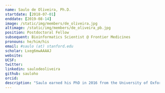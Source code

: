 ```yaml
---
name: Saulo de Oliveira, Ph.D.
startdate: [2018-07-01]
enddate: [2019-08-14]
image: /static/img/members/de_oliveira.jpg
altimage: /static/img/members/de_oliveira_pb.jpg
position: Postdoctoral Fellow
subsequent: Bioinformatics Scientist @ Frontier Medicines
pronouns: he/him/his
email: #saulo (at) stanford.edu
scholar: Lxeg6mwAAAAJ
website:
UCSF:
twitter:
linkedin: saulodeoliveira
github: sauloho
orcid:
description: "Saulo earned his PhD in 2016 from the University of Oxford, where he worked with Prof. Charlotte Deane developing methods for protein structure prediction. After finishing his doctorate, he worked as a postdoc at Oxford for 2 years, focusing on protein contact prediction and coevolution. He joined the lab in 2018 as a joint postdoctoral scholar with Dr. Henry van den Bedem. His current research focuses on using computational methods to understand protein structures and dynamics and how these relate to experimentally derived electron densities."
---
```

